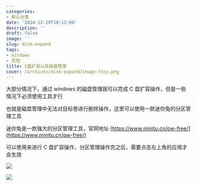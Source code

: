 ```yaml
---
categories:
- 默认分类
date: '2024-12-29T10:12:00'
description: ''
draft: false
image: ''
slug: disk-expand
tags:
- windows
- 其他
title: C盘扩容以及磁盘管理
cover: /archives/disk-expand/image-fxsy.png
---
```


大部分情况下，通过 windows 的磁盘管理就可以完成 C 盘扩容操作，但是一些情况下必须使用工具才行

也就是磁盘管理中无法对目标卷进行删除操作，这里可以使用一款迷你兔的分区管理工具

迷你兔是一款强大的分区管理工具，官网地址 [https://www.minitu.cn/pw-free/](https://www.minitu.cn/pw-free/)

可以使用来进行 C 盘扩容操作，分区管理操作完之后，需要点击左上角的应用才会生效

![](/archives/disk-expand/image-fxsy.png)

![](/archives/disk-expand/image-frzx.png)
